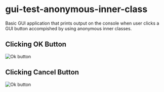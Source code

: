 # gui-test-anonymous-inner-class
Basic GUI application that prints output on the console when user clicks a GUI button accompished by using anonymous inner classes. 

## Clicking OK Button 
![Ok button](https://github.com/Tripl3R/gui-test-anonymous-inner-class/blob/master/okbutton.PNG?raw=true)

## Clicking Cancel Button
![Ok button](https://github.com/Tripl3R/gui-test-anonymous-inner-class/blob/master/cancelbutton.PNG?raw=true)
